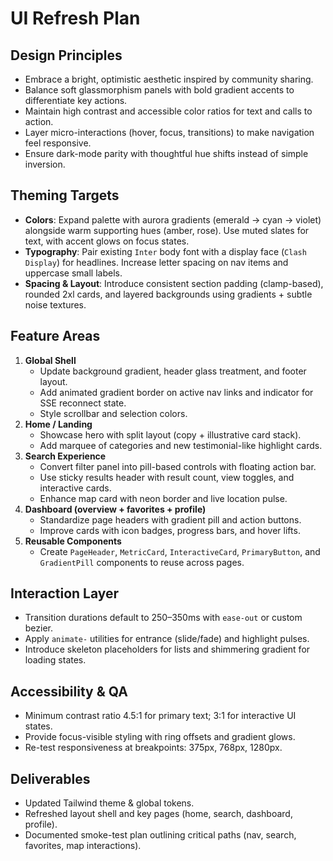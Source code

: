 # UI Refresh Plan

## Design Principles
- Embrace a bright, optimistic aesthetic inspired by community sharing.
- Balance soft glassmorphism panels with bold gradient accents to differentiate key actions.
- Maintain high contrast and accessible color ratios for text and calls to action.
- Layer micro-interactions (hover, focus, transitions) to make navigation feel responsive.
- Ensure dark-mode parity with thoughtful hue shifts instead of simple inversion.

## Theming Targets
- **Colors**: Expand palette with aurora gradients (emerald → cyan → violet) alongside warm supporting hues (amber, rose). Use muted slates for text, with accent glows on focus states.
- **Typography**: Pair existing `Inter` body font with a display face (`Clash Display`) for headlines. Increase letter spacing on nav items and uppercase small labels.
- **Spacing & Layout**: Introduce consistent section padding (clamp-based), rounded 2xl cards, and layered backgrounds using gradients + subtle noise textures.

## Feature Areas
1. **Global Shell**
   - Update background gradient, header glass treatment, and footer layout.
   - Add animated gradient border on active nav links and indicator for SSE reconnect state.
   - Style scrollbar and selection colors.
2. **Home / Landing**
   - Showcase hero with split layout (copy + illustrative card stack).
   - Add marquee of categories and new testimonial-like highlight cards.
3. **Search Experience**
   - Convert filter panel into pill-based controls with floating action bar.
   - Use sticky results header with result count, view toggles, and interactive cards.
   - Enhance map card with neon border and live location pulse.
4. **Dashboard (overview + favorites + profile)**
   - Standardize page headers with gradient pill and action buttons.
   - Improve cards with icon badges, progress bars, and hover lifts.
5. **Reusable Components**
   - Create `PageHeader`, `MetricCard`, `InteractiveCard`, `PrimaryButton`, and `GradientPill` components to reuse across pages.

## Interaction Layer
- Transition durations default to 250–350ms with `ease-out` or custom bezier.
- Apply `animate-` utilities for entrance (slide/fade) and highlight pulses.
- Introduce skeleton placeholders for lists and shimmering gradient for loading states.

## Accessibility & QA
- Minimum contrast ratio 4.5:1 for primary text; 3:1 for interactive UI states.
- Provide focus-visible styling with ring offsets and gradient glows.
- Re-test responsiveness at breakpoints: 375px, 768px, 1280px.

## Deliverables
- Updated Tailwind theme & global tokens.
- Refreshed layout shell and key pages (home, search, dashboard, profile).
- Documented smoke-test plan outlining critical paths (nav, search, favorites, map interactions).
